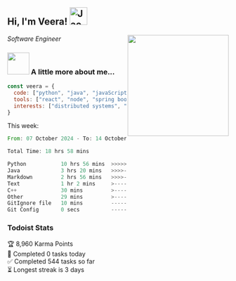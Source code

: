 <h2> Hi, I'm Veera! <img src="https://raw.githubusercontent.com/Tarikul-Islam-Anik/Animated-Fluent-Emojis/master/Emojis/Activities/Jack-O-Lantern.png" alt="Jack-O-Lantern" width="40" height="40" /></h2>
<img align='right' src="https://user-images.githubusercontent.com/74038190/213911110-aedbef38-a29f-4b6b-a65c-11608b4f75a5.gif" width="230">
<p><em>Software Engineer</em></p>


### <img src="https://user-images.githubusercontent.com/74038190/216656963-09118229-8a9e-4af0-910c-c37f35f2e210.gif" width="50"> A little more about me...  

```javascript
const veera = {
  code: ["python", "java", "javaScript", "typeScript", "c++"],
  tools: ["react", "node", "spring boot", "docker", "next.JS", "aws"],
  interests: ["distributed systems", "enterprise software", "parallel computing", "cloud computing", "machine learning", "AI"]
}
```
This week:
<!--START_SECTION:waka-->

```rust
From: 07 October 2024 - To: 14 October 2024

Total Time: 18 hrs 58 mins

Python           10 hrs 56 mins  >>>>>>>>>>>>>>-----------   56.27 %
Java             3 hrs 20 mins   >>>>---------------------   17.15 %
Markdown         2 hrs 56 mins   >>>>---------------------   15.08 %
Text             1 hr 2 mins     >------------------------   05.39 %
C++              30 mins         >------------------------   02.59 %
Other            29 mins         >------------------------   02.51 %
GitIgnore file   10 mins         -------------------------   00.94 %
Git Config       0 secs          -------------------------   00.07 %
```

<!--END_SECTION:waka-->


### Todoist Stats

<!-- TODO-IST:START -->
🏆  8,960 Karma Points           
🌸  Completed 0 tasks today           
✅  Completed 544 tasks so far           
⏳  Longest streak is 3 days
<!-- TODO-IST:END -->
<!--
Profile views:
[![](https://visitcount.itsvg.in/api?id=veeravivekt&label=Profile%20Views&color=1&icon=2&pretty=false)](https://visitcount.itsvg.in)
-->
